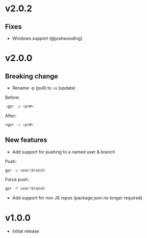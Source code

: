 # v2.0.2

## Fixes

- Windows support (@joshwooding)

# v2.0.0

## Breaking change

- Rename -p (pull) to -u (update)

Before:
```sh
-gpr -p <pr#>
```

After:
```sh
+gpr -u <pr#>
```

## New features

- Add support for pushing to a named user & branch

Push:

```sh
gpr -p user:branch
```

Force push:

```sh
gpr -P user:branch
```


- Add support for non JS repos (package.json no longer required)

# v1.0.0

 - Initial release
